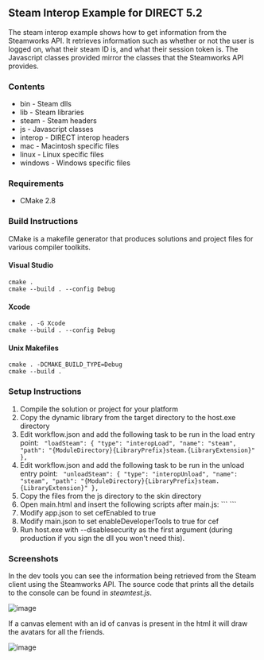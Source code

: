 ## Steam Interop Example for DIRECT 5.2

The steam interop example shows how to get information from the Steamworks API. It retrieves information such as whether or not the user is logged on, what their steam ID is, and what their session token is. The Javascript classes provided mirror the classes that the Steamworks API provides.

### Contents

* bin - Steam dlls
* lib - Steam libraries
* steam - Steam headers
* js - Javascript classes
* interop - DIRECT interop headers
* mac - Macintosh specific files
* linux - Linux specific files
* windows - Windows specific files

### Requirements

* CMake 2.8

### Build Instructions

CMake is a makefile generator that produces solutions and project files for various compiler toolkits. 

#### Visual Studio

```
cmake .
cmake --build . --config Debug
```

#### Xcode

```
cmake . -G Xcode
cmake --build . --config Debug
```

#### Unix Makefiles

```
cmake . -DCMAKE_BUILD_TYPE=Debug
cmake --build .
```

### Setup Instructions

1. Compile the solution or project for your platform
2. Copy the dynamic library from the target directory to the host.exe directory
3. Edit workflow.json and add the following task to be run in the load entry point: ```
    "loadSteam": {
        "type": "interopLoad",
        "name": "steam",
        "path": "{ModuleDirectory}{LibraryPrefix}steam.{LibraryExtension}"
    },```
4. Edit workflow.json and add the following task to be run in the unload entry point: ```
    "unloadSteam": {
        "type": "interopUnload",
        "name": "steam",
        "path": "{ModuleDirectory}{LibraryPrefix}steam.{LibraryExtension}"
    },```
5. Copy the files from the js directory to the skin directory
6. Open main.html and insert the following scripts after main.js: ```
    <script src="steamapi.js" type="text/javascript"></script>
    <script src="steamapps.js" type="text/javascript"></script>
    <script src="steamfriends.js" type="text/javascript"></script>
    <script src="steamuser.js" type="text/javascript"></script>
    <script src="steamuserstats.js" type="text/javascript"></script>
    <script src="steamutils.js" type="text/javascript"></script>
    <script src="steamtest.js" type="text/javascript"></script>```
7. Modify app.json to set cefEnabled to true
8. Modify main.json to set enableDeveloperTools to true for cef
9. Run host.exe with --disablesecurity as the first argument (during production if you sign the dll you won't need this).

### Screenshots

In the dev tools you can see the information being retrieved from the Steam client using the Steamworks API. The source code that prints all the details to the console can be found in _steamtest.js_.

![image](https://gitlab.com/snxd/interop/steam/uploads/08224347b79a0a6f5d5e109ce2b102e1/image.png)

If a canvas element with an id of canvas is present in the html it will draw the avatars for all the friends.

![image](https://gitlab.com/snxd/interop/steam/uploads/63427911682f15e167244f61b7275c28/image.png)
